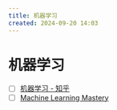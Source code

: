 ```yaml
---
title: 机器学习
created: 2024-09-20 14:03
---
```


<!-- markdownlint-disable MD025 -->

# 机器学习

- [ ] [机器学习 - 知乎](https://www.zhihu.com/column/c_1193202112899747840)
- [ ] [Machine Learning Mastery](https://machinelearningmastery.com)
